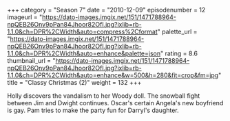+++
category = "Season 7"
date = "2010-12-09"
episodenumber = 12
imageurl = "https://dato-images.imgix.net/151/1471788964-npQEB26Onv9pPan84Jhoor82OfI.jpg?ixlib=rb-1.1.0&ch=DPR%2CWidth&auto=compress%2Cformat"
palette_url = "https://dato-images.imgix.net/151/1471788964-npQEB26Onv9pPan84Jhoor82OfI.jpg?ixlib=rb-1.1.0&ch=DPR%2CWidth&auto=enhance&palette=json"
rating = 8.6
thumbnail_url = "https://dato-images.imgix.net/151/1471788964-npQEB26Onv9pPan84Jhoor82OfI.jpg?ixlib=rb-1.1.0&ch=DPR%2CWidth&auto=enhance&w=500&h=280&fit=crop&fm=jpg"
title = "Classy Christmas (2)"
weight = 132
+++

Holly discovers the vandalism to her Woody doll. The snowball fight between Jim and Dwight continues. Oscar's certain Angela's new boyfriend is gay. Pam tries to make the party fun for Darryl's daughter.